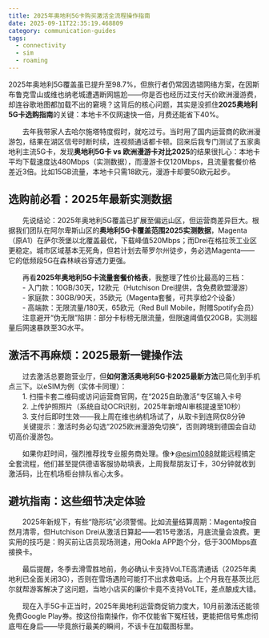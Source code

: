 ```yaml
---
title: 2025年奥地利5G卡购买激活全流程操作指南
date: 2025-09-11T22:35:19.468809
category: communication-guides
tags:
  - connectivity
  - sim
  - roaming
---
```


2025年奥地利5G覆盖虽已提升至98.7%，但旅行者仍常因选错网络方案，在因斯布鲁克雪山或维也纳老城遭遇断网尴尬——你是否也经历过支付天价欧洲漫游费，却连谷歌地图都加载不出的窘境？这背后的核心问题，其实是没抓住**2025奥地利5G卡选购指南**的关键：本地卡不仅网速快一倍，月费还能省下40%。  

　　去年我带家人去哈尔施塔特度假时，就吃过亏。当时用了国内运营商的欧洲漫游包，结果在湖区信号时断时续，连视频通话都卡顿。回来后我专门测试了五家奥地利主流5G卡，发现**奥地利5G卡 vs 欧洲漫游卡对比2025**的结果很扎心：本地卡平均下载速度达480Mbps（实测数据），而漫游卡仅120Mbps，且流量套餐价格差近3倍。比如15GB流量，本地卡只需18欧元，漫游卡却要50欧元起步。  

## 选购前必看：2025年最新实测数据  
　　先说结论：2025年奥地利5G覆盖已扩展至偏远山区，但运营商差异巨大。根据我们团队在阿尔卑斯山区的**奥地利5G卡覆盖范围2025实测数据**，Magenta（原A1）在萨尔茨堡以北覆盖最优，下载峰值520Mbps；而Drei在格拉茨工业区更稳定。城市区域基本无死角，但若计划去蒂罗尔州徒步，务必选Magenta——它的低频段5G在森林峡谷穿透力更强。  

　　再看**2025年奥地利5G卡流量套餐价格表**，我整理了性价比最高的三档：  
　　- 入门款：10GB/30天，12欧元（Hutchison Drei提供，含免费欧盟漫游）  
　　- 家庭款：30GB/90天，35欧元（Magenta套餐，可共享给2个设备）  
　　- 高端款：无限流量/180天，65欧元（Red Bull Mobile，附赠Spotify会员）  
　　注意避开“伪无限”陷阱：部分卡标榜无限流量，但限速阈值仅20GB，实测超量后网速暴跌至3G水平。  

## 激活不再麻烦：2025最新一键操作法  
　　过去激活总要跑营业厅，但**如何激活奥地利5G卡2025最新方法**已简化到手机点三下。以eSIM为例（实体卡同理）：  
　　1. 扫描卡套二维码或访问运营商官网，在“2025自助激活”专区输入卡号  
　　2. 上传护照照片（系统自动OCR识别，2025年新增AI审核提速至10秒）  
　　3. 支付后即时生效——我上周在维也纳机场试了，从取卡到连网仅8分钟  
　　关键提示：激活时务必勾选“2025欧洲漫游免切换”，否则跨境到德国会自动切高价漫游包。  

　　如果你赶时间，强烈推荐找专业服务商处理。像✈[@esim1088](https://t.me/s/esim1088)就能远程搞定全套流程，他们甚至提供德语客服协助填表，上周我帮朋友订卡，30分钟就收到激活码，比在机场柜台排队省心太多。  

## 避坑指南：这些细节决定体验  
　　2025年新规下，有些“隐形坑”必须警惕。比如流量结算周期：Magenta按自然月清零，但Hutchison Drei从激活日算起——若15号激活，月底流量会浪费。更实用的技巧是：购买前让店员现场测速，用Ookla APP跑个分，低于300Mbps直接换卡。  

　　最后提醒，冬季去滑雪胜地前，务必确认卡支持VoLTE高清通话（2025年奥地利已全面关闭3G），否则在雪场遇险可能打不出求救电话。上个月我在基茨比厄尔就帮游客解决了这问题，当地小店买的廉价卡竟不支持VoLTE，差点酿成大错。  

　　现在入手5G卡正当时，2025年奥地利运营商促销力度大，10月前激活还能领免费Google Play券。按这份指南操作，你不仅能省下冤枉钱，更能把信号焦虑彻底甩在身后——毕竟旅行最美的瞬间，不该卡在加载图标里。